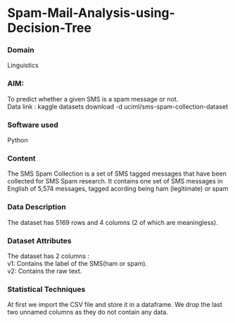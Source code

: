# Spam-Mail-Analysis-using-Decision-Tree
<h3> Domain</h3>
Linguistics</br>
<h3>AIM:</h3>
To predict whether a given SMS is a spam message or not.</br>
Data link : kaggle datasets download -d uciml/sms-spam-collection-dataset </br>
<h3>Software used</h3>
Python</br>
<h3> Content</h3>
The SMS Spam Collection is a set of SMS tagged messages that have been collected for SMS Spam research. It contains one set of SMS messages in English of 5,574 messages, tagged acording being ham (legitimate) or spam </br>
<h3>Data Description</h3>
The dataset has 5169 rows and 4 columns (2 of which are meaningless).</br>
<h3>Dataset Attributes</h3>
The dataset has 2 columns :</br>
v1: Contains the label of the SMS(ham or spam).</br>
v2: Contains the raw text. </br>
<h3>Statistical Techniques</h3>
At first we import the CSV file and store it in a dataframe. We drop the last two unnamed columns as they do not contain any data. </br>

